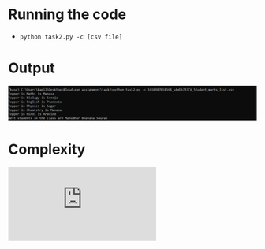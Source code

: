 # Running the code
- `python task2.py -c [csv file]`

# Output

![Output](Output.png)

# Complexity

![latex](https://latex.codecogs.com/gif.latex?%5Ctext%7BComplexity%20is%20%7D%20O%28n%29%20%5Ctext%7Bfor%20finding%20the%20topper%20as%20well%20as%20finding%20the%20top3.%20Note%20that%20the%20algoithm%20we%20used%20for%20finding%20top%20k%20is%20%7D%20O%28nk%29.%20%5C%5C%20%5Ctext%7B%20For%20%7Dk%20%5Ctext%7B%20not%20constant%2C%20the%20best%20algorithm%20would%20be%20just%20to%20sort%20in%20%7D%20%24O%28nlogn%29%24%20%5Ctext%7B%20and%20take%20top%20%7Dk.)